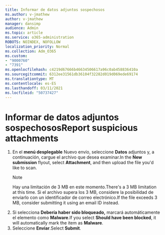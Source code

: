 ```yaml
---
title: Informar de datos adjuntos sospechosos
ms.author: v-jmathew
author: v-jmathew
manager: dansimp
audience: Admin
ms.topic: article
ms.service: o365-administration
ROBOTS: NOINDEX, NOFOLLOW
localization_priority: Normal
ms.collection: Adm_O365
ms.custom:
- "9000760"
- "7391"
ms.openlocfilehash: c4219d67666b46634506617a96c0ab458836410a
ms.sourcegitcommit: 6312ee31561db36104f32282d019d069ede69174
ms.translationtype: MT
ms.contentlocale: es-ES
ms.lasthandoff: 03/11/2021
ms.locfileid: "50737427"
---
```

# <a name="report-suspicious-attachments"></a><span data-ttu-id="88873-102">Informar de datos adjuntos sospechosos</span><span class="sxs-lookup"><span data-stu-id="88873-102">Report suspicious attachments</span></span>

1. <span data-ttu-id="88873-103">En el **menú desplegable** Nuevo envío, seleccione **Datos** adjuntos y, a continuación, cargue el archivo que desea examinar.</span><span class="sxs-lookup"><span data-stu-id="88873-103">In the **New submission** flyout, select **Attachment**, and then upload the file you'd like to scan.</span></span>
    > [!NOTE]
    > <span data-ttu-id="88873-104">Hay una limitación de 3 MB en este momento.</span><span class="sxs-lookup"><span data-stu-id="88873-104">There's a 3 MB limitation at this time.</span></span> <span data-ttu-id="88873-105">Si el archivo supera los 3 MB, considere la posibilidad de enviarlo con un identificador de correo electrónico.</span><span class="sxs-lookup"><span data-stu-id="88873-105">If the file exceeds 3 MB, consider submitting it using an email ID instead.</span></span>
2. <span data-ttu-id="88873-106">Si selecciona **Debería haber sido bloqueado,** marcará automáticamente el elemento como **Malware**.</span><span class="sxs-lookup"><span data-stu-id="88873-106">If you select **Should have been blocked**, it will automatically mark the item as **Malware**.</span></span>
3. <span data-ttu-id="88873-107">Seleccione **Enviar**.</span><span class="sxs-lookup"><span data-stu-id="88873-107">Select **Submit**.</span></span>

